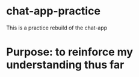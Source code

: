 # chat-app-practice
This is a practice rebuild of the chat-app 
# Purpose: to reinforce my understanding thus far
